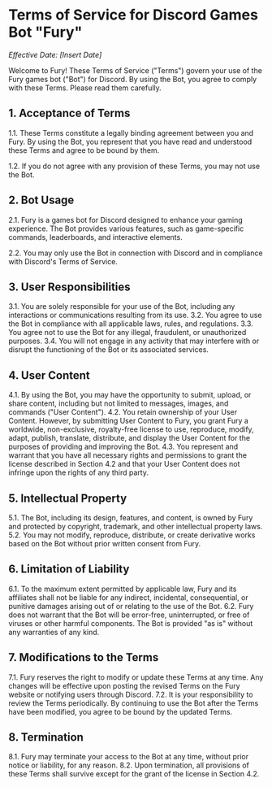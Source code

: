 # Terms of Service for Discord Games Bot "Fury"

*Effective Date: [Insert Date]*

Welcome to Fury! These Terms of Service ("Terms") govern your use of the Fury games bot ("Bot") for Discord. By using the Bot, you agree to comply with these Terms. Please read them carefully.

## 1. Acceptance of Terms
   1.1. These Terms constitute a legally binding agreement between you and Fury. By using the Bot, you represent that you have read and understood these Terms and agree to be bound by them.

   1.2. If you do not agree with any provision of these Terms, you may not use the Bot.

## 2. Bot Usage
   2.1. Fury is a games bot for Discord designed to enhance your gaming experience. The Bot provides various features, such as game-specific commands, leaderboards, and interactive elements.

   2.2. You may only use the Bot in connection with Discord and in compliance with Discord's Terms of Service.

## 3. User Responsibilities
   3.1. You are solely responsible for your use of the Bot, including any interactions or communications resulting from its use.
   3.2. You agree to use the Bot in compliance with all applicable laws, rules, and regulations.
   3.3. You agree not to use the Bot for any illegal, fraudulent, or unauthorized purposes.
   3.4. You will not engage in any activity that may interfere with or disrupt the functioning of the Bot or its associated services.

## 4. User Content
   4.1. By using the Bot, you may have the opportunity to submit, upload, or share content, including but not limited to messages, images, and commands ("User Content").
   4.2. You retain ownership of your User Content. However, by submitting User Content to Fury, you grant Fury a worldwide, non-exclusive, royalty-free license to use, reproduce, modify, adapt, publish, translate, distribute, and display the User Content for the purposes of providing and improving the Bot.
   4.3. You represent and warrant that you have all necessary rights and permissions to grant the license described in Section 4.2 and that your User Content does not infringe upon the rights of any third party.

## 5. Intellectual Property
   5.1. The Bot, including its design, features, and content, is owned by Fury and protected by copyright, trademark, and other intellectual property laws.
   5.2. You may not modify, reproduce, distribute, or create derivative works based on the Bot without prior written consent from Fury.

## 6. Limitation of Liability
   6.1. To the maximum extent permitted by applicable law, Fury and its affiliates shall not be liable for any indirect, incidental, consequential, or punitive damages arising out of or relating to the use of the Bot.
   6.2. Fury does not warrant that the Bot will be error-free, uninterrupted, or free of viruses or other harmful components. The Bot is provided "as is" without any warranties of any kind.

## 7. Modifications to the Terms
   7.1. Fury reserves the right to modify or update these Terms at any time. Any changes will be effective upon posting the revised Terms on the Fury website or notifying users through Discord.
   7.2. It is your responsibility to review the Terms periodically. By continuing to use the Bot after the Terms have been modified, you agree to be bound by the updated Terms.

## 8. Termination
   8.1. Fury may terminate your access to the Bot at any time, without prior notice or liability, for any reason.
   8.2. Upon termination, all provisions of these Terms shall survive except for the grant of the license in Section 4.2.

